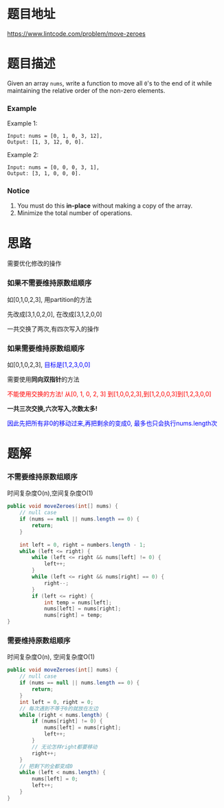 # 题目地址

https://www.lintcode.com/problem/move-zeroes



# 题目描述

Given an array `nums`, write a function to move all `0`'s to the end of it while maintaining the relative order of the non-zero elements.

### Example

Example 1:

```
Input: nums = [0, 1, 0, 3, 12],
Output: [1, 3, 12, 0, 0].
```

Example 2:

```
Input: nums = [0, 0, 0, 3, 1],
Output: [3, 1, 0, 0, 0].
```

### Notice

1. You must do this **in-place** without making a copy of the array.
2. Minimize the total number of operations.



# 思路

需要优化修改的操作

### 如果不需要维持原数组顺序

如[0,1,0,2,3], 用partition的方法

先改成[3,1,0,2,0], 在改成[3,1,2,0,0]

一共交换了两次,有四次写入的操作

### 如果需要维持原数组顺序

如[0,1,0,2,3], <font color = blue>目标是[1,2,3,0,0]</font>

需要使用**同向双指针**的方法

<font color = red>不能使用交换的方法! 从[0, 1, 0, 2, 3] 到[1,0,0,2,3],到[1,2,0,0,3]到[1,2,3,0,0]</font>

**一共三次交换,六次写入,次数太多!**

<font color = blue>因此先把所有非0的移动过来,再把剩余的变成0, 最多也只会执行nums.length次</font>



# 题解

### 不需要维持原数组顺序

时间复杂度O(n),空间复杂度O(1)

```java
public void moveZeroes(int[] nums) {
    // null case
    if (nums == null || nums.length == 0) {
        return;
    }
    
    int left = 0, right = numbers.length - 1;
    while (left <= right) {
        while (left <= right && nums[left] != 0) {
            left++;
        }
        while (left <= right && nums[right] == 0) {
            right--;
        }
        if (left <= right) {
            int temp = nums[left];
            nums[left] = nums[right];
            nums[right] = temp;
}
```



### 需要维持原数组顺序

时间复杂度O(n), 空间复杂度O(1)

```java
public void moveZeroes(int[] nums) {
    // null case
    if (nums == null || nums.length == 0) {
        return;
    }
    int left = 0, right = 0;
    // 每次遇到不等于0的就放在左边
    while (right < nums.length) {
        if (nums[right] != 0) {
            nums[left] = nums[right];
            left++;
        }
        // 无论怎样right都要移动
        right++;
    }
	// 把剩下的全都变成0
    while (left < nums.length) {
        nums[left] = 0;
        left++;
    }
}
```


